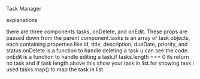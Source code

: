 Task Manager


explanations

there are three components tasks, onDelete, and onEdit. These props are passed down from the parent component.tasks is an array of task objects, each containing properties like id, title, description, dueDate, priority, and status.onDelete is a function to handle deleting a task u can see the code. onEdit is a function to handle editing a task.if tasks.length === 0 its return no task and if task length above this show your task in list.for showing task i used tasks.map() to map the task in list.
